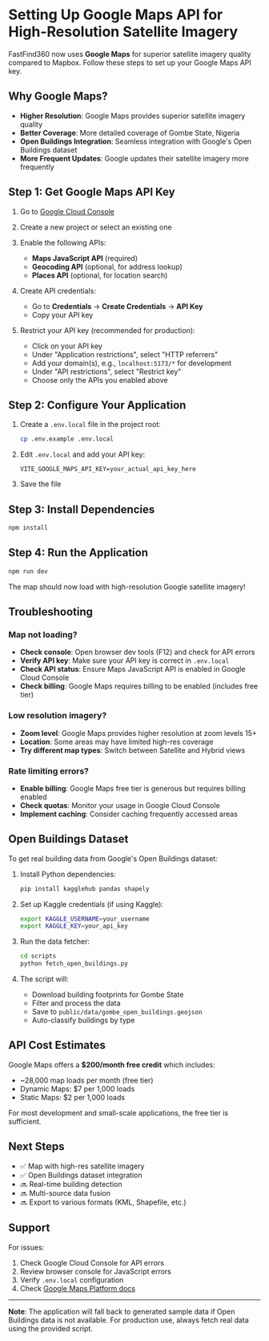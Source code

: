 # Setting Up Google Maps API for High-Resolution Satellite Imagery

FastFind360 now uses **Google Maps** for superior satellite imagery quality compared to Mapbox. Follow these steps to set up your Google Maps API key.

## Why Google Maps?

- **Higher Resolution**: Google Maps provides superior satellite imagery quality
- **Better Coverage**: More detailed coverage of Gombe State, Nigeria
- **Open Buildings Integration**: Seamless integration with Google's Open Buildings dataset
- **More Frequent Updates**: Google updates their satellite imagery more frequently

## Step 1: Get Google Maps API Key

1. Go to [Google Cloud Console](https://console.cloud.google.com/)
2. Create a new project or select an existing one
3. Enable the following APIs:
   - **Maps JavaScript API** (required)
   - **Geocoding API** (optional, for address lookup)
   - **Places API** (optional, for location search)

4. Create API credentials:
   - Go to **Credentials** → **Create Credentials** → **API Key**
   - Copy your API key

5. Restrict your API key (recommended for production):
   - Click on your API key
   - Under "Application restrictions", select "HTTP referrers"
   - Add your domain(s), e.g., `localhost:5173/*` for development
   - Under "API restrictions", select "Restrict key"
   - Choose only the APIs you enabled above

## Step 2: Configure Your Application

1. Create a `.env.local` file in the project root:
   ```bash
   cp .env.example .env.local
   ```

2. Edit `.env.local` and add your API key:
   ```
   VITE_GOOGLE_MAPS_API_KEY=your_actual_api_key_here
   ```

3. Save the file

## Step 3: Install Dependencies

```bash
npm install
```

## Step 4: Run the Application

```bash
npm run dev
```

The map should now load with high-resolution Google satellite imagery!

## Troubleshooting

### Map not loading?
- **Check console**: Open browser dev tools (F12) and check for API errors
- **Verify API key**: Make sure your API key is correct in `.env.local`
- **Check API status**: Ensure Maps JavaScript API is enabled in Google Cloud Console
- **Check billing**: Google Maps requires billing to be enabled (includes free tier)

### Low resolution imagery?
- **Zoom level**: Google Maps provides higher resolution at zoom levels 15+
- **Location**: Some areas may have limited high-res coverage
- **Try different map types**: Switch between Satellite and Hybrid views

### Rate limiting errors?
- **Enable billing**: Google Maps free tier is generous but requires billing enabled
- **Check quotas**: Monitor your usage in Google Cloud Console
- **Implement caching**: Consider caching frequently accessed areas

## Open Buildings Dataset

To get real building data from Google's Open Buildings dataset:

1. Install Python dependencies:
   ```bash
   pip install kagglehub pandas shapely
   ```

2. Set up Kaggle credentials (if using Kaggle):
   ```bash
   export KAGGLE_USERNAME=your_username
   export KAGGLE_KEY=your_api_key
   ```

3. Run the data fetcher:
   ```bash
   cd scripts
   python fetch_open_buildings.py
   ```

4. The script will:
   - Download building footprints for Gombe State
   - Filter and process the data
   - Save to `public/data/gombe_open_buildings.geojson`
   - Auto-classify buildings by type

## API Cost Estimates

Google Maps offers a **$200/month free credit** which includes:
- ~28,000 map loads per month (free tier)
- Dynamic Maps: $7 per 1,000 loads
- Static Maps: $2 per 1,000 loads

For most development and small-scale applications, the free tier is sufficient.

## Next Steps

- ✅ Map with high-res satellite imagery
- ✅ Open Buildings dataset integration
- 🔜 Real-time building detection
- 🔜 Multi-source data fusion
- 🔜 Export to various formats (KML, Shapefile, etc.)

## Support

For issues:
1. Check Google Cloud Console for API errors
2. Review browser console for JavaScript errors
3. Verify `.env.local` configuration
4. Check [Google Maps Platform docs](https://developers.google.com/maps/documentation)

---

**Note**: The application will fall back to generated sample data if Open Buildings data is not available. For production use, always fetch real data using the provided script.
